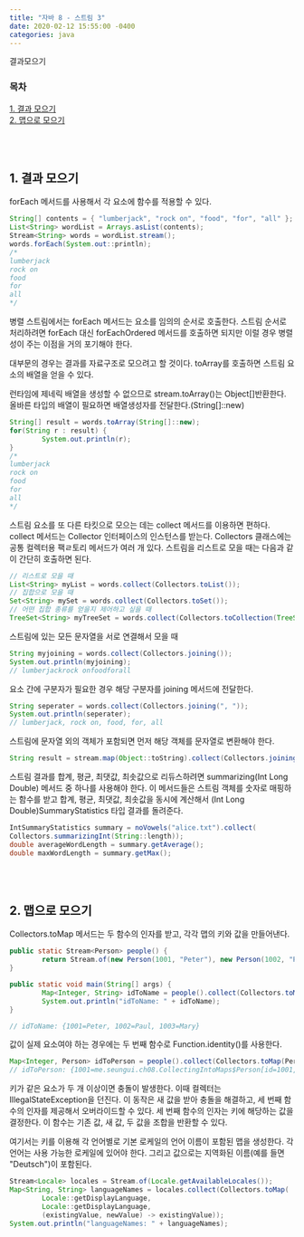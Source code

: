 ```yaml
---
title: "자바 8 - 스트림 3"
date: 2020-02-12 15:55:00 -0400
categories: java
---
```


결과모으기

### 목차
[1. 결과 모으기](#1-결과-모으기)<br>
[2. 맵으로 모으기](#2-맵으로-모으기)<br>
<!-- [3. 그루핑과 파티셔닝](#3-그루핑과-파티셔닝)<br>
[4. 다운스트림 컬렉터](#4-다운스트림-컬렉터)<br>
[5. 리덕션 연산](#5-리덕션-연산)<br>
[6. 기본 타입 스트림](#6-기본-타입-스트림)<br>
[7. 병렬 스트림](#7-병렬-스트림)<br> -->

<br><br>


## 1. 결과 모으기

forEach 메서드를 사용해서 각 요소에 함수를 적용할 수 있다.
```java
String[] contents = { "lumberjack", "rock on", "food", "for", "all" };
List<String> wordList = Arrays.asList(contents);
Stream<String> words = wordList.stream();
words.forEach(System.out::println);
/*
lumberjack
rock on
food
for
all
*/
```

병렬 스트림에서는 forEach 메서드는 요소를 임의의 순서로 호출한다. 스트림 순서로 처리하려면 forEach 대신 forEachOrdered 메서드를 호출하면 되지만 이럴 경우 병렬성이 주는 이점을 거의 포기해야 한다.

대부문의 경우는 결과를 자료구조로 모으려고 할 것이다. toArray를 호출하면 스트림 요소의 배열을 얻을 수 있다.

런타임에 제네릭 배열을 생성할 수 없으므로 stream.toArray()는 Object[]반환한다. 올바른 타입의 배열이 필요하면 배열생성자를 전달한다.(String[]::new)

```java
String[] result = words.toArray(String[]::new);
for(String r : result) {
        System.out.println(r);
}
/*
lumberjack
rock on
food
for
all
*/
```

스트림 요소를 또 다른 타킷으로 모으는 데는 collect 메서드를 이용하면 편하다. collect 메서드는 Collector 인터페이스의 인스턴스를 받는다. Collectors 클래스에는 공통 컬렉터용 팩ㄹ토리 메서드가 여러 개 있다. 스트림을 리스트로 모을 때는 다음과 같이 간단히 호출하면 된다.
```java
// 리스트로 모을 때
List<String> myList = words.collect(Collectors.toList());
// 집합으로 모을 때
Set<String> mySet = words.collect(Collectors.toSet());
// 어떤 집합 종류를 얻을지 제어하고 싶을 때
TreeSet<String> myTreeSet = words.collect(Collectors.toCollection(TreeSet::new));
```

스트림에 있는 모든 문자열을 서로 연결해서 모을 때
```java
String myjoining = words.collect(Collectors.joining());
System.out.println(myjoining);
// lumberjackrock onfoodforall
```

요소 간에 구분자가 필요한 경우 해당 구분자를 joining 메서드에 전달한다.
```java
String seperater = words.collect(Collectors.joining(", "));
System.out.println(seperater);
// lumberjack, rock on, food, for, all
```

스트림에 문자열 외의 객체가 포함되면 먼저 해당 객체를 문자열로 변환해야 한다.
```java
String result = stream.map(Object::toString).collect(Collectors.joining(", "));
```

 스트림 결과를 합계, 평균, 최댓값, 최솟값으로 리듀스하려면 summarizing(Int Long Double) 메서드 중 하나를 사용해야 한다. 이 메서드들은 스트림 객체를 숫자로 매핑하는 함수를 받고 합계, 평균, 최댓값, 최솟값을 동시에 계산해서 (Int Long Double)SummaryStatistics 타입 결과를 돌려준다.
```java
IntSummaryStatistics summary = noVowels("alice.txt").collect(
Collectors.summarizingInt(String::length));
double averageWordLength = summary.getAverage();
double maxWordLength = summary.getMax();
```

<br><br>

## 2. 맵으로 모으기

Collectors.toMap 메서드는 두 함수의 인자를 받고, 각각 맵의 키와 값을 만들어낸다.

```java
public static Stream<Person> people() {
        return Stream.of(new Person(1001, "Peter"), new Person(1002, "Paul"), new Person(1003, "Mary"));
}

public static void main(String[] args) {
        Map<Integer, String> idToName = people().collect(Collectors.toMap(Person::getId, Person::getName));
        System.out.println("idToName: " + idToName);
}

// idToName: {1001=Peter, 1002=Paul, 1003=Mary}
```

값이 실제 요소여야 하는 경우에는 두 번째 함수로 Function.identity()를 사용한다.

```java
Map<Integer, Person> idToPerson = people().collect(Collectors.toMap(Person::getId, Function.identity()));
// idToPerson: {1001=me.seungui.ch08.CollectingIntoMaps$Person[id=1001,name=Peter], 1002=me.seungui.ch08.CollectingIntoMaps$Person[id=1002,name=Paul], 1003=me.seungui.ch08.CollectingIntoMaps$Person[id=1003,name=Mary]}
```

키가 같은 요소가 두 개 이상이면 충돌이 발생한다. 이때 컬렉터는 IllegalStateException을 던진다. 이 동작은 새 값을 받아 충돌을 해결하고, 세 번째 함수의 인자를 제공해서 오버라이드할 수 있다. 세 번째 함수의 인자는 키에 해당하는 값을 결정한다. 이 함수는 기존 값, 새 값, 두 값을 조합을 반환할 수 있다.

여기서는 키를 이용해 각 언어별로 기본 로케일의 언어 이름이 포함된 맵을 생성한다. 각 언어는 사용 가능한 로케일에 있어야 한다. 그리고 값으로는 지역화된 이름(예를 들면 "Deutsch")이 포함된다.

```java
Stream<Locale> locales = Stream.of(Locale.getAvailableLocales());
Map<String, String> languageNames = locales.collect(Collectors.toMap(
        Locale::getDisplayLanguage,
        Locale::getDisplayLanguage,
        (existingValue, newValue) -> existingValue));
System.out.println("languageNames: " + languageNames);
```

<br><br>

<!-- ## 3. 그루핑과 파티셔닝

<br><br>

## 4. 다운스트림 털렉터

<br><br>

## 5. 리덕션 연산

<br><br>

## 6. 기본 타입 스트림

<br><br>

## 7. 병렬 스트림 -->
